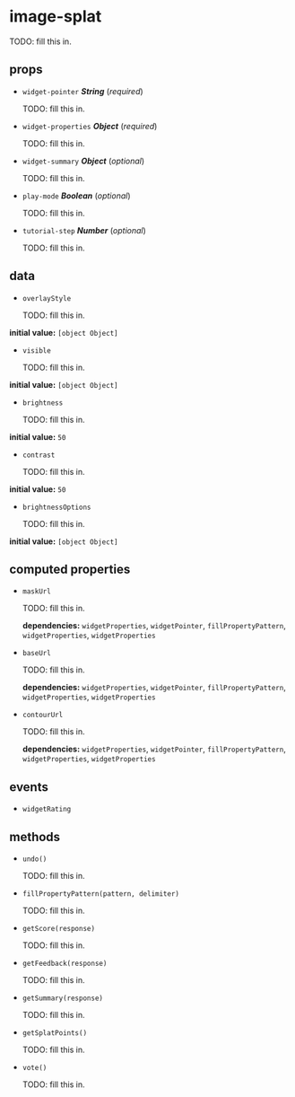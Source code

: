 # image-splat 

TODO: fill this in. 

## props 

- `widget-pointer` ***String*** (*required*) 

  TODO: fill this in. 

- `widget-properties` ***Object*** (*required*) 

  TODO: fill this in. 

- `widget-summary` ***Object*** (*optional*) 

  TODO: fill this in. 

- `play-mode` ***Boolean*** (*optional*) 

  TODO: fill this in. 

- `tutorial-step` ***Number*** (*optional*) 

  TODO: fill this in. 

## data 

- `overlayStyle` 

  TODO: fill this in. 

**initial value:** `[object Object]` 

- `visible` 

  TODO: fill this in. 

**initial value:** `[object Object]` 

- `brightness` 

  TODO: fill this in. 

**initial value:** `50` 

- `contrast` 

  TODO: fill this in. 

**initial value:** `50` 

- `brightnessOptions` 

  TODO: fill this in. 

**initial value:** `[object Object]` 

## computed properties 

- `maskUrl` 

  TODO: fill this in. 

   **dependencies:** `widgetProperties`, `widgetPointer`, `fillPropertyPattern`, `widgetProperties`, `widgetProperties` 

- `baseUrl` 

  TODO: fill this in. 

   **dependencies:** `widgetProperties`, `widgetPointer`, `fillPropertyPattern`, `widgetProperties`, `widgetProperties` 

- `contourUrl` 

  TODO: fill this in. 

   **dependencies:** `widgetProperties`, `widgetPointer`, `fillPropertyPattern`, `widgetProperties`, `widgetProperties` 


## events 

- `widgetRating` 

## methods 

- `undo()` 

  TODO: fill this in. 

- `fillPropertyPattern(pattern, delimiter)` 

  TODO: fill this in. 

- `getScore(response)` 

  TODO: fill this in. 

- `getFeedback(response)` 

  TODO: fill this in. 

- `getSummary(response)` 

  TODO: fill this in. 

- `getSplatPoints()` 

  TODO: fill this in. 

- `vote()` 

  TODO: fill this in. 

